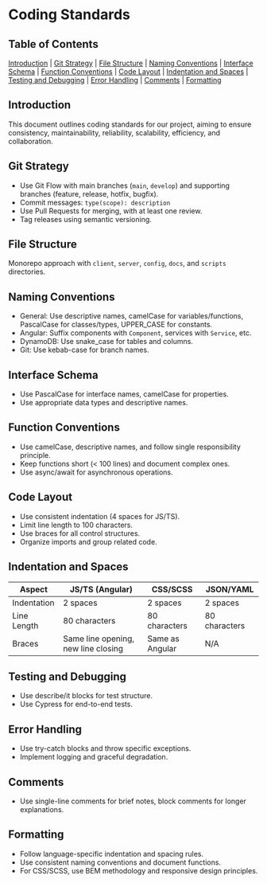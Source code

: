 # Coding Standards

## Table of Contents
[Introduction](#introduction) | [Git Strategy](#git-strategy) | [File Structure](#file-structure) | [Naming Conventions](#naming-conventions) | [Interface Schema](#interface-schema) | [Function Conventions](#function-conventions) | [Code Layout](#code-layout) | [Indentation and Spaces](#indentation-and-spaces) | [Testing and Debugging](#testing-and-debugging) | [Error Handling](#error-handling) | [Comments](#comments) | [Formatting](#formatting)

## Introduction
This document outlines coding standards for our project, aiming to ensure consistency, maintainability, reliability, scalability, efficiency, and collaboration.

## Git Strategy
- Use Git Flow with main branches (`main`, `develop`) and supporting branches (feature, release, hotfix, bugfix).
- Commit messages: `type(scope): description`
- Use Pull Requests for merging, with at least one review.
- Tag releases using semantic versioning.

## File Structure
Monorepo approach with `client`, `server`, `config`, `docs`, and `scripts` directories.

## Naming Conventions
- General: Use descriptive names, camelCase for variables/functions, PascalCase for classes/types, UPPER_CASE for constants.
- Angular: Suffix components with `Component`, services with `Service`, etc.
- DynamoDB: Use snake_case for tables and columns.
- Git: Use kebab-case for branch names.

## Interface Schema
- Use PascalCase for interface names, camelCase for properties.
- Use appropriate data types and descriptive names.

## Function Conventions
- Use camelCase, descriptive names, and follow single responsibility principle.
- Keep functions short (< 100 lines) and document complex ones.
- Use async/await for asynchronous operations.

## Code Layout
- Use consistent indentation (4 spaces for JS/TS).
- Limit line length to 100 characters.
- Use braces for all control structures.
- Organize imports and group related code.

## Indentation and Spaces

| Aspect | JS/TS (Angular) | CSS/SCSS | JSON/YAML |
|--------|-----------------|----------|-----------|
| Indentation | 2 spaces | 2 spaces | 2 spaces |
| Line Length | 80 characters | 80 characters | 80 characters |
| Braces | Same line opening, new line closing | Same as Angular | N/A |

## Testing and Debugging
- Use describe/it blocks for test structure.
- Use Cypress for end-to-end tests.

## Error Handling
- Use try-catch blocks and throw specific exceptions.
- Implement logging and graceful degradation.

## Comments
- Use single-line comments for brief notes, block comments for longer explanations.

## Formatting
- Follow language-specific indentation and spacing rules.
- Use consistent naming conventions and document functions.
- For CSS/SCSS, use BEM methodology and responsive design principles.
